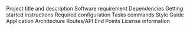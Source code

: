 Project title and description
Software requirement
Dependencies
Getting started instructions
Required configuration
Tasks commands
Style Guide
Application Architecture
Routes/API End Points
License information